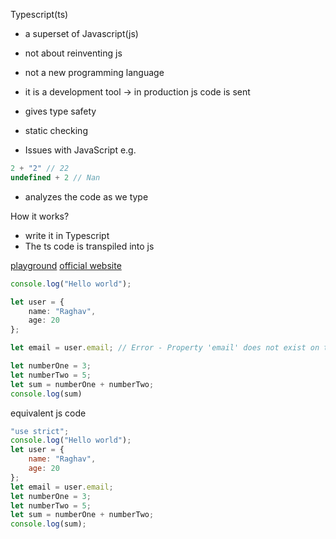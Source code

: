 Typescript(ts) 
- a superset of Javascript(js)
- not about reinventing js
- not a new programming language
- it is a development tool -> in production js code is sent
- gives type safety
- static checking

- Issues with JavaScript e.g.
```js
2 + "2" // 22
undefined + 2 // Nan
```

- analyzes the code as we type

How it works?
- write it in Typescript
- The ts code is transpiled into js

[playground](https://www.typescriptlang.org/play)
[official website](https://www.typescriptlang.org/)

```ts
console.log("Hello world");

let user = {
    name: "Raghav",
    age: 20
};

let email = user.email; // Error - Property 'email' does not exist on type '{ name: string; age: number; }'.

let numberOne = 3;
let numberTwo = 5;
let sum = numberOne + numberTwo;
console.log(sum)
```

equivalent js code
```js
"use strict";
console.log("Hello world");
let user = {
    name: "Raghav",
    age: 20
};
let email = user.email;
let numberOne = 3;
let numberTwo = 5;
let sum = numberOne + numberTwo;
console.log(sum);
```